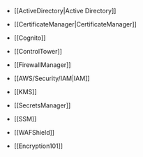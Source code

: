 - [[ActiveDirectory|Active Directory]]
- [[CertificateManager|CertificateManager]]
- [[Cognito]]
- [[ControlTower]]
- [[FirewallManager]]
- [[AWS/Security/IAM|IAM]]
- [[KMS]]
- [[SecretsManager]]
- [[SSM]]
- [[WAFShield]]

- [[Encryption101]]